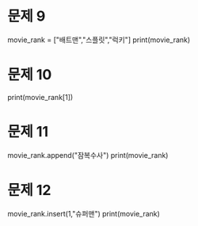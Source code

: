 # 문제 9
movie_rank = ["배트맨","스플릿","럭키"]
print(movie_rank)

# 문제 10
print(movie_rank[1])

# 문제 11
movie_rank.append("잠복수사")
print(movie_rank)

# 문제 12

movie_rank.insert(1,"슈퍼맨")
print(movie_rank)
